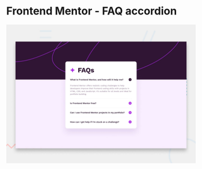 # Frontend Mentor - FAQ accordion

![Design preview for the FAQ accordion coding challenge](./design/desktop-preview.jpg)